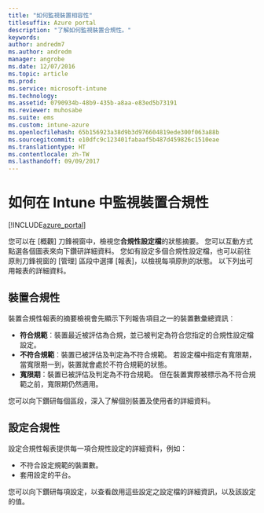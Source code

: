 ```yaml
---
title: "如何監視裝置相容性"
titlesuffix: Azure portal
description: "了解如何監視裝置合規性。"
keywords: 
author: andredm7
ms.author: andredm
manager: angrobe
ms.date: 12/07/2016
ms.topic: article
ms.prod: 
ms.service: microsoft-intune
ms.technology: 
ms.assetid: 0790934b-48b9-435b-a8aa-e83ed5b73191
ms.reviewer: muhosabe
ms.suite: ems
ms.custom: intune-azure
ms.openlocfilehash: 65b156923a38d9b3d976604819ede300f063a88b
ms.sourcegitcommit: e10dfc9c123401fabaaf5b487d459826c1510eae
ms.translationtype: HT
ms.contentlocale: zh-TW
ms.lasthandoff: 09/09/2017
---
```

# <a name="how-to-monitor-device-compliance-in-intune"></a>如何在 Intune 中監視裝置合規性

[!INCLUDE[azure_portal](./includes/azure_portal.md)]

您可以在 [概觀] 刀鋒視窗中，檢視您**合規性設定檔**的狀態摘要。
您可以互動方式點選各個圖表來向下鑽研詳細資料。 您如有設定多個合規性設定檔，也可以前往原則刀鋒視窗的 [管理] 區段中選擇 [報表]，以檢視每項原則的狀態。  以下列出可用報表的詳細資料。

##  <a name="device-compliance"></a>裝置合規性

裝置合規性報表的摘要檢視會先顯示下列報告項目之一的裝置數彙總資訊︰

- **符合規範**︰裝置最近被評估為合規，並已被判定為符合您指定的合規性設定檔設定。
- **不符合規範**︰裝置已被評估及判定為不符合規範。  若設定檔中指定有寬限期，當寬限期一到，裝置就會處於不符合規範的狀態。
- **寬限期**：裝置已被評估及判定為不符合規範。 但在裝置實際被標示為不符合規範之前，寬限期仍然適用。

您可以向下鑽研每個區段，深入了解個別裝置及使用者的詳細資料。

## <a name="setting-compliance"></a>設定合規性

設定合規性報表提供每一項合規性設定的詳細資料，例如︰

- 不符合設定規範的裝置數。
- 套用設定的平台。

您可以向下鑽研每項設定，以查看啟用這些設定之設定檔的詳細資訊，以及該設定的值。
